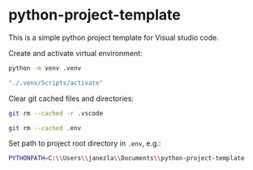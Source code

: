 # python-project-template

This is a simple python project template for Visual studio code. 

Create and activate virtual environment:

   ```sh
   python -m venv .venv
   ```
   ```sh
   "./.venv/Scripts/activate"
   ```
   
Clear git cached files and directories:

   ```sh
   git rm --cached -r .vscode 
   ```
   ```sh
   git rm --cached .env
   ```
    
Set path to project root directory in `.env`, e.g.:

   ```sh
   PYTHONPATH=C:\\Users\\janezla\\Documents\\python-project-template
   ```
